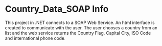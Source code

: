 # Country_Data_SOAP Info

This project in .NET connects to a SOAP Web Service. An html interface is created to communicate with the user. The user chooses a country from an list and the web service returns the Country Flag, Capital City, ISO Code and international phone code.

